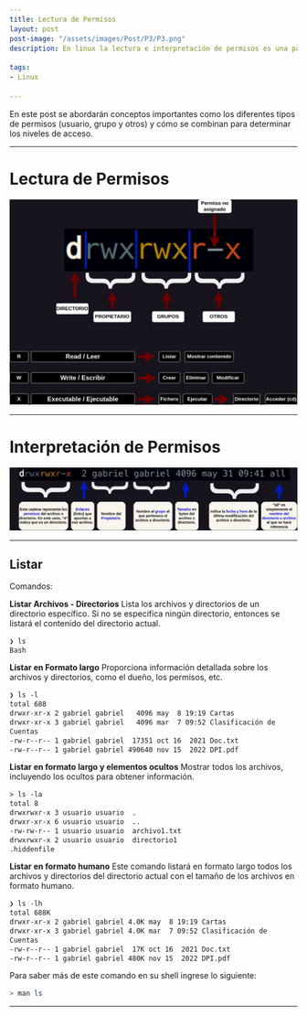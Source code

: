 ```yaml
---
title: Lectura de Permisos
layout: post
post-image: "/assets/images/Post/P3/P3.png"
description: En linux la lectura e interpretación de permisos es una parte fundamental.

tags: 
- Linux

---
```


En este post se abordarán conceptos importantes como los diferentes tipos de permisos (usuario, grupo y otros) y cómo se combinan para determinar los niveles de acceso.

---

# Lectura de Permisos

![P3i1](/assets/images/Post/P3/P3i1.jpg)

---

# Interpretación de Permisos

![P3i2](/assets/images/Post/P3/P3i2.jpg)

---

## Listar 

Comandos:

**Listar Archivos - Directorios**
Lista los archivos y directorios de un directorio específico. Si no se especifica ningún directorio, entonces se listará el contenido del directorio actual.

```Shell
❯ ls               
Bash
```

**Listar en Formato largo**
Proporciona información detallada sobre los archivos y directorios, como el dueño, los permisos, etc.

```Shell
❯ ls -l 
total 688
drwxr-xr-x 2 gabriel gabriel   4096 may  8 19:19 Cartas
drwxr-xr-x 3 gabriel gabriel   4096 mar  7 09:52 Clasificación de Cuentas
-rw-r--r-- 1 gabriel gabriel  17351 oct 16  2021 Doc.txt
-rw-r--r-- 1 gabriel gabriel 490640 nov 15  2022 DPI.pdf
```

**Listar en formato largo y elementos ocultos**
Mostrar todos los archivos, incluyendo los ocultos para obtener información.

```Shell
> ls -la
total 8
drwxrwxr-x 3 usuario usuario  .
drwxr-xr-x 6 usuario usuario  ..
-rw-rw-r-- 1 usuario usuario  archivo1.txt
drwxrwxr-x 2 usuario usuario  directorio1
.hiddenfile 
```

**Listar en formato humano**
Este comando listará en formato largo todos los archivos y directorios del directorio actual con el tamaño de los archivos en formato humano.

```Shell
❯ ls -lh 
total 688K
drwxr-xr-x 2 gabriel gabriel 4.0K may  8 19:19 Cartas
drwxr-xr-x 3 gabriel gabriel 4.0K mar  7 09:52 Clasificación de Cuentas
-rw-r--r-- 1 gabriel gabriel  17K oct 16  2021 Doc.txt
-rw-r--r-- 1 gabriel gabriel 480K nov 15  2022 DPI.pdf
```

Para saber más de este comando en su shell ingrese lo siguiente:

```Bash
> man ls     
```

---
